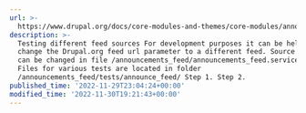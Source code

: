 ```yaml
---
url: >-
  https://www.drupal.org/docs/core-modules-and-themes/core-modules/announcements-feed/announcements-feed-development-and-testing
description: >-
  Testing different feed sources For development purposes it can be helpful to
  change the Drupal.org feed url parameter to a different feed. Source of feed
  can be changed in file /announcements_feed/announcements_feed.services.yml
  Files for various tests are located in folder
  /announcements_feed/tests/announce_feed/ Step 1. Step 2.
published_time: '2022-11-29T23:04:24+00:00'
modified_time: '2022-11-30T19:21:43+00:00'
---
```

